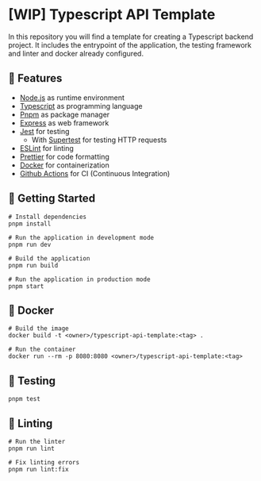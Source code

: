 # [WIP] Typescript API Template

In this repository you will find a template for creating a Typescript backend project. It includes the entrypoint of the application, the testing framework and linter and docker already configured.

## 📄 Features

- [Node.js](https://nodejs.org/en/) as runtime environment
- [Typescript](https://www.typescriptlang.org/) as programming language
- [Pnpm](https://pnpm.js.org/) as package manager
- [Express](https://expressjs.com/) as web framework
- [Jest](https://jestjs.io/) for testing
  - With [Supertest](https://github.com/ladjs/supertest) for testing HTTP requests
- [ESLint](https://eslint.org/) for linting
- [Prettier](https://prettier.io/) for code formatting
- [Docker](https://www.docker.com/) for containerization
- [Github Actions](https://github.com/features/actions) for CI (Continuous Integration)

## 🚀 Getting Started

```shell
# Install dependencies
pnpm install

# Run the application in development mode
pnpm run dev

# Build the application
pnpm run build

# Run the application in production mode
pnpm start
```

## 🐳 Docker

```shell
# Build the image
docker build -t <owner>/typescript-api-template:<tag> .

# Run the container
docker run --rm -p 8080:8080 <owner>/typescript-api-template:<tag>
```

## 🧪 Testing

```shell
pnpm test
```

## 💅 Linting

```shell
# Run the linter
pnpm run lint

# Fix linting errors
pnpm run lint:fix
```
